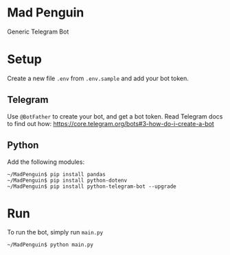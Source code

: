 # Mad Penguin
Generic Telegram Bot

# Setup
Create a new file `.env` from `.env.sample` and add your bot token.

## Telegram

Use `@BotFather` to create your bot, and get a bot token.
Read Telegram docs to find out how: 
https://core.telegram.org/bots#3-how-do-i-create-a-bot

## Python
Add the following modules:
```console
~/MadPenguin$ pip install pandas
~/MadPenguin$ pip install python-dotenv
~/MadPenguin$ pip install python-telegram-bot --upgrade
```

# Run

To run the bot, simply run `main.py`

```console
~/MadPenguin$ python main.py 
```